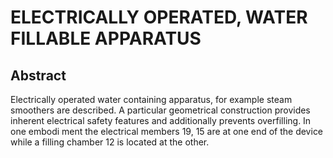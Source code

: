 # ELECTRICALLY OPERATED, WATER FILLABLE APPARATUS

## Abstract
Electrically operated water containing apparatus, for example steam smoothers are described. A particular geometrical construction provides inherent electrical safety features and additionally prevents overfilling. In one embodi ment the electrical members 19, 15 are at one end of the device while a filling chamber 12 is located at the other.